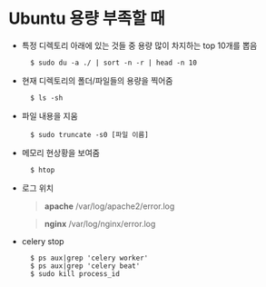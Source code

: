 # Ubuntu 용량 부족할 때

- 특정 디렉토리 아래에 있는 것들 중 용량 많이 차지하는 top 10개를 뽑음

        $ sudo du -a ./ | sort -n -r | head -n 10


- 현재 디렉토리의 폴더/파일들의 용량을 찍어줌

        $ ls -sh


- 파일 내용을 지움

        $ sudo truncate -s0 [파일 이름]


- 메모리 현상황을 보여줌

        $ htop

- 로그 위치

    > **apache**
     /var/log/apache2/error.log

    > **nginx**
    /var/log/nginx/error.log


- celery stop

        $ ps aux|grep 'celery worker'
        $ ps aux|grep 'celery beat'
        $ sudo kill process_id